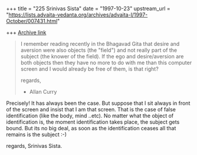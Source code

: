 +++
title = "225 Srinivas Sista"
date = "1997-10-23"
upstream_url = "https://lists.advaita-vedanta.org/archives/advaita-l/1997-October/007431.html"

+++
[Archive link](https://lists.advaita-vedanta.org/archives/advaita-l/1997-October/007431.html)

>
> I remember reading recently in the Bhagavad Gita that
> desire and aversion were also objects (the "field") and
> not really part of the subject (the knower of the field).
> If the ego and desire/aversion are both objects then
> they have no more to do with me than this computer
> screen and I would already be free of them, is that right?
>
>
> regards,
>
> - Allan Curry
>

Precisely! It has always been the case. But suppose that I
sit always in front of the screen and insist that I am that
screen. That is the case of false identification (like the body,
mind ..etc). No matter what the object of identification is,
the moment identification takes place, the subject gets bound.
But its no big deal, as soon as the identification ceases all
that remains is the subject :-)

regards,
Srinivas Sista.

